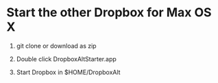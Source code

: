 Start the other Dropbox for Max OS X
====

1. git clone or download as zip

2. Double click DropboxAltStarter.app

3. Start Dropbox in $HOME/DropboxAlt

